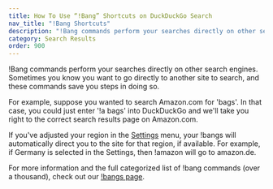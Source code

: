 ```yaml
---
title: How To Use “!Bang” Shortcuts on DuckDuckGo Search
nav_title: "!Bang Shortcuts"
description: "!Bang commands perform your searches directly on other search engines. Learn how to use these powerful shortcuts on DuckDuckGo Private Search."
category: Search Results
order: 900
---
```


!Bang commands perform your searches directly on other search engines. Sometimes you know you want to go directly to another site to search, and these commands save you steps in doing so.

For example, suppose you wanted to search Amazon.com for 'bags'. In that case, you could just enter '!a bags' into DuckDuckGo and we'll take you right to the correct search results page on Amazon.com.

If you've adjusted your region in the [Settings](https://duckduckgo.com/settings) menu, your !bangs will automatically direct you to the site for that region, if available. For example, if Germany is selected in the Settings, then !amazon will go to amazon.de.

For more information and the full categorized list of !bang commands (over a thousand), check out our [!bangs page](https://duckduckgo.com/bangs).

